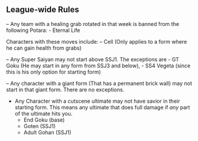 ## League-wide Rules

– Any team with a healing grab rotated in that week is banned from the following Potara:
    - Eternal Life

Characters with these moves include:
    – Cell (Only applies to a form where he can gain health from grabs)

– Any Super Saiyan may not start above SSJ1. The exceptions are
    - GT Goku (He may start in any form from SSJ3 and below), 
    - SS4 Vegeta (since this is his only option for starting form)

– Any character with a giant form (That has a permanent brick wall) may not start in that giant form. There are no exceptions.

- Any Character with a cutscene ultimate may not have savior in their starting form.  This means any ultimate that does full damage if *any* part of the ultimate hits you.
    - End Goku (base)
    - Goten (SSJ1)
    - Adult Gohan (SSJ1)